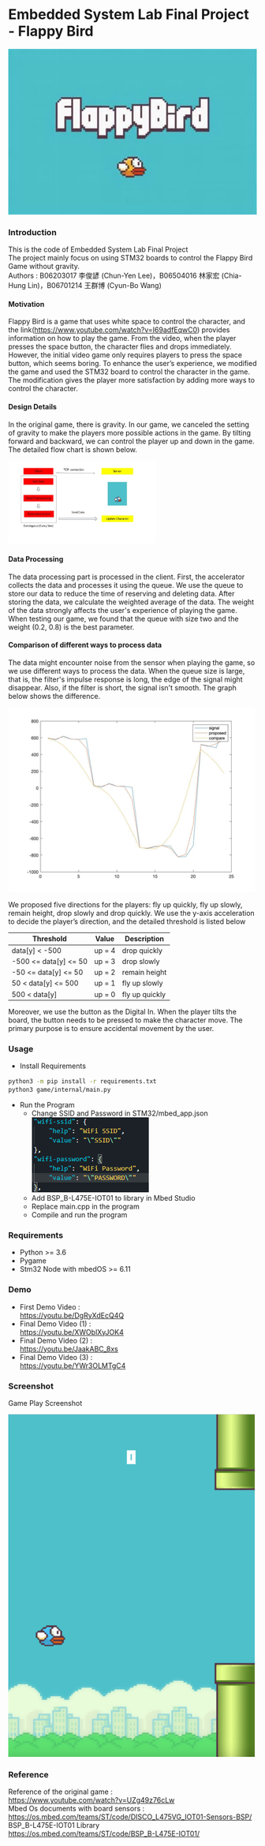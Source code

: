 # Embedded System Lab Final Project - Flappy Bird
![](./fig/bird.jpg)

### Introduction

This is the code of Embedded System Lab Final Project  
The project mainly focus on using STM32 boards to control the Flappy Bird Game without gravity.  
Authors : B06203017 李俊諺 (Chun-Yen Lee)，B06504016 林家宏 (Chia-Hung Lin)，B06701214 王群博 (Cyun-Bo Wang)  
#### Motivation

Flappy Bird is a game that uses white space to control the character, and the link(https://www.youtube.com/watch?v=I69adfEqwC0) provides information on how to play the game. 
From the video, when the player presses the space button, the character flies and drops immediately. 
However, the initial video game only requires players to press the space button, which seems boring. 
To enhance the user’s experience, we modified the game and used the STM32 board to control the character in the game. 
The modification gives the player more satisfaction by adding more ways to control the character.

#### Design Details
In the original game, there is gravity. 
In our game, we canceled the setting of gravity to make the players more possible actions in the game. 
By tilting forward and backward, we can control the player up and down in the game. 
The detailed flow chart is shown below.

<img src="./fig/flow_chart.jpg" width="300">

#### Data Processing
The data processing part is processed in the client. 
First, the accelerator collects the data and processes it using the queue. 
We use the queue to store our data to reduce the time of reserving and deleting data. 
After storing the data, we calculate the weighted average of the data. 
The weight of the data strongly affects the user's experience of playing the game. 
When testing our game, we found that the queue with size two and the weight (0.2, 0.8) is the best parameter.

#### Comparison of different ways to process data
The data might encounter noise from the sensor when playing the game, so we use different ways to process the data. 
When the queue size is large, that is, the filter's impulse response is long, the edge of the signal might disappear. 
Also, if the filter is short, the signal isn't smooth. The graph below shows the difference.

<img src="./fig/filter.jpg" width="500">

We proposed five directions for the players: fly up quickly, fly up slowly, remain height, drop slowly and drop quickly.
We use the y-axis acceleration to decide the player’s direction, and the detailed threshold is listed below

| Threshold            | Value  | Description    |
|----------------------|--------|----------------|
| data[y] < -500       | up = 4 | drop quickly   |
| -500 <= data[y] <= 50| up = 3 | drop slowly    |
| -50 <= data[y] <= 50 | up = 2 | remain height  |
| 50 < data[y] <= 500  | up = 1 | fly up slowly  |
| 500 < data[y]        | up = 0 | fly up quickly |


Moreover, we use the button as the Digital In. 
When the player tilts the board, the button needs to be pressed to make the character move. 
The primary purpose is to ensure accidental movement by the user.



### Usage
- Install Requirements  
```bash
python3 -m pip install -r requirements.txt
python3 game/internal/main.py
```
- Run the Program
  - Change SSID and Password in STM32/mbed_app.json  
  ![](./fig/ssid.png)  
  - Add BSP_B-L475E-IOT01 to library in Mbed Studio
  - Replace main.cpp in the program
  - Compile and run the program

### Requirements
 - Python >= 3.6
 - Pygame
 - Stm32 Node with mbedOS >= 6.11


### Demo

 - First Demo Video     :   
   https://youtu.be/DgRyXdEcQ4Q    
 - Final Demo Video (1) :   
   https://youtu.be/XWOblXyJOK4  
 - Final Demo Video (2) :   
   https://youtu.be/JaakABC_8xs   
 - Final Demo Video (3) :   
   https://youtu.be/YWr3OLMTgC4  


### Screenshot
Game Play Screenshot 
 
<img src="./fig/screenshot_2.png" width="500">

### Reference

Reference of the original game :  
https://www.youtube.com/watch?v=UZg49z76cLw  
Mbed Os documents with board sensors :  
https://os.mbed.com/teams/ST/code/DISCO_L475VG_IOT01-Sensors-BSP/  
BSP_B-L475E-IOT01 Library  
https://os.mbed.com/teams/ST/code/BSP_B-L475E-IOT01/
